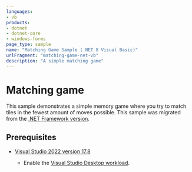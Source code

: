 ```yaml
---
languages:
- vb
products:
- dotnet
- dotnet-core
- windows-forms
page_type: sample
name: "Matching Game Sample (.NET 8 Visual Basic)"
urlFragment: "matching-game-net-vb"
description: "A simple matching game"
---
```

# Matching game

This sample demonstrates a simple memory game where you try to match tiles in the fewest amount of moves possible. This sample was migrated from the [.NET Framework version](https://github.com/dotnet/samples/tree/main/windowsforms/matching-game/net45/vb).

## Prerequisites

- [Visual Studio 2022 version 17.8](https://visualstudio.microsoft.com/downloads/?utm_medium=microsoft&utm_source=learn.microsoft.com&utm_campaign=inline+link&utm_content=download+vs2022+desktopguide+winforms+migration)

  - Enable the [Visual Studio Desktop workload](https://learn.microsoft.com/visualstudio/install/modify-visual-studio?view=vs-2022&preserve-view=true#modify-workloads).
